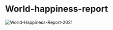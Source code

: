 # World-happiness-report
![World-Happiness-Report-2021](https://user-images.githubusercontent.com/81958811/121670488-1c7c1d80-cacb-11eb-81c4-a72659e48f20.jpg)

